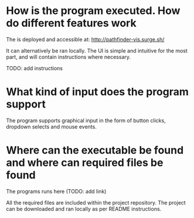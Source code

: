 # How is the program executed. How do different features work

The is deployed and accessible at: http://pathfinder-vis.surge.sh/

It can alternatively be ran locally. The UI is simple and intuitive for the most part, and will contain instructions where necessary.

TODO: add instructions

# What kind of input does the program support

The program supports graphical input in the form of button clicks, dropdown selects and mouse events.

# Where can the executable be found and where can required files be found

The programs runs here (TODO: add link)

All the required files are included within the project repository. The project can be downloaded and ran locally as per README instructions.
